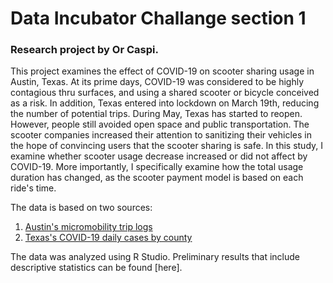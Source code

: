 # Data Incubator Challange section 1
### Research project by Or Caspi.

This project examines the effect of COVID-19 on scooter sharing usage in Austin, Texas.
At its prime days, COVID-19 was considered to be highly contagious thru surfaces, and using a shared scooter or bicycle conceived as a risk. In addition, Texas entered into lockdown on March 19th, reducing the number of potential trips.
During May, Texas has started to reopen. However, people still avoided open space and public transportation. The scooter companies increased their attention to sanitizing their vehicles in the hope of convincing users that the scooter sharing is safe.
In this study, I examine whether scooter usage decrease increased or did not affect by COVID-19. More importantly, I specifically examine how the total usage duration has changed, as the scooter payment model is based on each ride's time. 

The data is based on two sources:
1. [Austin's micromobility trip logs](https://data.austintexas.gov/Transportation-and-Mobility/Dockless-Vehicle-Trips/7d8e-dm7r)
2. [Texas's COVID-19 daily cases by county](https://dshs.texas.gov/coronavirus/additionaldata.aspx)

The data was analyzed using R Studio.
Preliminary results that include descriptive statistics can be found [here].

